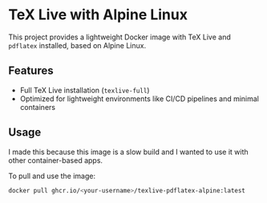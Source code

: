 # TeX Live with Alpine Linux

This project provides a lightweight Docker image with TeX Live and `pdflatex` installed, based on Alpine Linux.

## Features
- Full TeX Live installation (`texlive-full`)
- Optimized for lightweight environments like CI/CD pipelines and minimal containers

## Usage

I made this because this image is a slow build and I wanted to use it with other container-based apps.

To pull and use the image:

```bash
docker pull ghcr.io/<your-username>/texlive-pdflatex-alpine:latest
```
